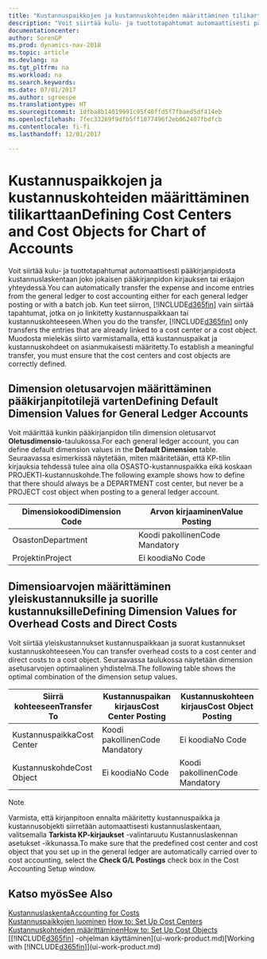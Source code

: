 ```yaml
---
title: "Kustannuspaikkojen ja kustannuskohteiden määrittäminen tilikarttaan"
description: "Voit siirtää kulu- ja tuottotapahtumat automaattisesti pääkirjanpidosta kustannuslaskentaan joko jokaisen pääkirjanpidon kirjauksen tai eräajon yhteydessä. Kun teet siirron, järjestelmä siirtää vain tapahtumat, jotka on jo linkitetty kustannuspaikkaan tai kustannuskohteeseen. Muodosta mielekäs siirto varmistamalla, että kustannuspaikat ja kustannuskohdeet on asianmukaisesti määritetty."
documentationcenter: 
author: SorenGP
ms.prod: dynamics-nav-2018
ms.topic: article
ms.devlang: na
ms.tgt_pltfrm: na
ms.workload: na
ms.search.keywords: 
ms.date: 07/01/2017
ms.author: sgroespe
ms.translationtype: HT
ms.sourcegitcommit: 1dfba8b14019991c95f40ffd5f7fbaed5df414eb
ms.openlocfilehash: 7fec33269f9dfb5ff1077496f2eb062407fbdfcb
ms.contentlocale: fi-fi
ms.lasthandoff: 12/01/2017

---
```

# <a name="defining-cost-centers-and-cost-objects-for-chart-of-accounts"></a><span data-ttu-id="d4df5-105">Kustannuspaikkojen ja kustannuskohteiden määrittäminen tilikarttaan</span><span class="sxs-lookup"><span data-stu-id="d4df5-105">Defining Cost Centers and Cost Objects for Chart of Accounts</span></span>
<span data-ttu-id="d4df5-106">Voit siirtää kulu- ja tuottotapahtumat automaattisesti pääkirjanpidosta kustannuslaskentaan joko jokaisen pääkirjanpidon kirjauksen tai eräajon yhteydessä.</span><span class="sxs-lookup"><span data-stu-id="d4df5-106">You can automatically transfer the expense and income entries from the general ledger to cost accounting either for each general ledger posting or with a batch job.</span></span> <span data-ttu-id="d4df5-107">Kun teet siirron, [!INCLUDE[d365fin](includes/d365fin_md.md)] vain siirtää tapahtumat, jotka on jo linkitetty kustannuspaikkaan tai kustannuskohteeseen.</span><span class="sxs-lookup"><span data-stu-id="d4df5-107">When you do the transfer, [!INCLUDE[d365fin](includes/d365fin_md.md)] only transfers the entries that are already linked to a cost center or a cost object.</span></span> <span data-ttu-id="d4df5-108">Muodosta mielekäs siirto varmistamalla, että kustannuspaikat ja kustannuskohdeet on asianmukaisesti määritetty.</span><span class="sxs-lookup"><span data-stu-id="d4df5-108">To establish a meaningful transfer, you must ensure that the cost centers and cost objects are correctly defined.</span></span>  

## <a name="defining-default-dimension-values-for-general-ledger-accounts"></a><span data-ttu-id="d4df5-109">Dimension oletusarvojen määrittäminen pääkirjanpitotilejä varten</span><span class="sxs-lookup"><span data-stu-id="d4df5-109">Defining Default Dimension Values for General Ledger Accounts</span></span>  
<span data-ttu-id="d4df5-110">Voit määrittää kunkin pääkirjanpidon tilin dimension oletusarvot **Oletusdimensio**-taulukossa.</span><span class="sxs-lookup"><span data-stu-id="d4df5-110">For each general ledger account, you can define default dimension values in the **Default Dimension** table.</span></span> <span data-ttu-id="d4df5-111">Seuraavassa esimerkissä näytetään, miten määritetään, että KP-tilin kirjauksia tehdessä tulee aina olla OSASTO-kustannuspaikka eikä koskaan PROJEKTI-kustannuskohde.</span><span class="sxs-lookup"><span data-stu-id="d4df5-111">The following example shows how to define that there should always be a DEPARTMENT cost center, but never be a PROJECT cost object when posting to a general ledger account.</span></span>  

|<span data-ttu-id="d4df5-112">**Dimensiokoodi**</span><span class="sxs-lookup"><span data-stu-id="d4df5-112">**Dimension Code**</span></span>|<span data-ttu-id="d4df5-113">**Arvon kirjaaminen**</span><span class="sxs-lookup"><span data-stu-id="d4df5-113">**Value Posting**</span></span>|  
|------------------------------------------|-----------------------------------------|  
|<span data-ttu-id="d4df5-114">Osaston</span><span class="sxs-lookup"><span data-stu-id="d4df5-114">Department</span></span>|<span data-ttu-id="d4df5-115">Koodi pakollinen</span><span class="sxs-lookup"><span data-stu-id="d4df5-115">Code Mandatory</span></span>|  
|<span data-ttu-id="d4df5-116">Projektin</span><span class="sxs-lookup"><span data-stu-id="d4df5-116">Project</span></span>|<span data-ttu-id="d4df5-117">Ei koodia</span><span class="sxs-lookup"><span data-stu-id="d4df5-117">No Code</span></span>|  

## <a name="defining-dimension-values-for-overhead-costs-and-direct-costs"></a><span data-ttu-id="d4df5-118">Dimensioarvojen määrittäminen yleiskustannuksille ja suorille kustannuksille</span><span class="sxs-lookup"><span data-stu-id="d4df5-118">Defining Dimension Values for Overhead Costs and Direct Costs</span></span>  
 <span data-ttu-id="d4df5-119">Voit siirtää yleiskustannukset kustannuspaikkaan ja suorat kustannukset kustannuskohteeseen.</span><span class="sxs-lookup"><span data-stu-id="d4df5-119">You can transfer overhead costs to a cost center and direct costs to a cost object.</span></span> <span data-ttu-id="d4df5-120">Seuraavassa taulukossa näytetään dimension asetusarvojen optimaalinen yhdistelmä.</span><span class="sxs-lookup"><span data-stu-id="d4df5-120">The following table shows the optimal combination of the dimension setup values.</span></span>  

|<span data-ttu-id="d4df5-121">Siirrä kohteeseen</span><span class="sxs-lookup"><span data-stu-id="d4df5-121">Transfer To</span></span>|<span data-ttu-id="d4df5-122">Kustannuspaikan kirjaus</span><span class="sxs-lookup"><span data-stu-id="d4df5-122">Cost Center Posting</span></span>|<span data-ttu-id="d4df5-123">Kustannuskohteen kirjaus</span><span class="sxs-lookup"><span data-stu-id="d4df5-123">Cost Object Posting</span></span>|  
|-----------------|-------------------------|-------------------------|  
|<span data-ttu-id="d4df5-124">Kustannuspaikka</span><span class="sxs-lookup"><span data-stu-id="d4df5-124">Cost Center</span></span>|<span data-ttu-id="d4df5-125">Koodi pakollinen</span><span class="sxs-lookup"><span data-stu-id="d4df5-125">Code Mandatory</span></span>|<span data-ttu-id="d4df5-126">Ei koodia</span><span class="sxs-lookup"><span data-stu-id="d4df5-126">No Code</span></span>|  
|<span data-ttu-id="d4df5-127">Kustannuskohde</span><span class="sxs-lookup"><span data-stu-id="d4df5-127">Cost Object</span></span>|<span data-ttu-id="d4df5-128">Ei koodia</span><span class="sxs-lookup"><span data-stu-id="d4df5-128">No Code</span></span>|<span data-ttu-id="d4df5-129">Koodi pakollinen</span><span class="sxs-lookup"><span data-stu-id="d4df5-129">Code Mandatory</span></span>|  

> [!NOTE]  
>  <span data-ttu-id="d4df5-130">Varmista, että kirjanpitoon ennalta määritetty kustannuspaikka ja kustannusobjekti siirretään automaattisesti kustannuslaskentaan, valitsemalla **Tarkista KP-kirjaukset** -valintaruutu Kustannuslaskennan asetukset -ikkunassa.</span><span class="sxs-lookup"><span data-stu-id="d4df5-130">To make sure that the predefined cost center and cost object that you set up in the general ledger are automatically carried over to cost accounting, select the **Check G/L Postings** check box in the Cost Accounting Setup window.</span></span>  

## <a name="see-also"></a><span data-ttu-id="d4df5-131">Katso myös</span><span class="sxs-lookup"><span data-stu-id="d4df5-131">See Also</span></span>  
[<span data-ttu-id="d4df5-132">Kustannuslaskenta</span><span class="sxs-lookup"><span data-stu-id="d4df5-132">Accounting for Costs</span></span>](finance-manage-cost-accounting.md)  
<span data-ttu-id="d4df5-133">[Kustannuspaikkojen luominen](finance-how-to-set-up-cost-centers.md) </span><span class="sxs-lookup"><span data-stu-id="d4df5-133">[How to: Set Up Cost Centers](finance-how-to-set-up-cost-centers.md) </span></span>  
[<span data-ttu-id="d4df5-134">Kustannuskohteiden määrittäminen</span><span class="sxs-lookup"><span data-stu-id="d4df5-134">How to: Set Up Cost Objects</span></span>](finance-how-to-set-up-cost-objects.md)  
<span data-ttu-id="d4df5-135">[[!INCLUDE[d365fin](includes/d365fin_md.md)] -ohjelman käyttäminen](ui-work-product.md)</span><span class="sxs-lookup"><span data-stu-id="d4df5-135">[Working with [!INCLUDE[d365fin](includes/d365fin_md.md)]](ui-work-product.md)</span></span>

